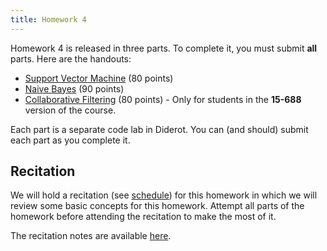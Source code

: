 ```yaml
---
title: Homework 4
---
```


Homework 4 is released in three parts. To complete it, you must submit **all** parts. Here are the handouts:

- [Support Vector Machine](/assignments/hw4_svm.handout.tgz) (80 points)
- [Naive Bayes](/assignments/hw4_bayes.handout.tgz) (90 points)
- [Collaborative Filtering](/assignments/hw4_cf.handout.tgz) (80 points) - Only for students in the **15-688** version of the course.

Each part is a separate code lab in Diderot. You can (and should) submit each part as you complete it.

## Recitation

We will hold a recitation (see [schedule](/lectures/)) for this homework in which we will review some basic concepts for this homework. Attempt all parts of the homework before attending the recitation to make the most of it.

The recitation notes are available [here](/notes/recitation_4/).
